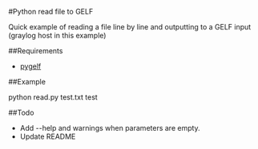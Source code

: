 #Python read file to GELF

Quick example of reading a file line by line and outputting to a GELF input (graylog host in this example)

##Requirements

- [pygelf](https://pypi.python.org/pypi/pygelf)

##Example

python read.py test.txt test

##Todo

- Add --help and warnings when parameters are empty.
- Update README
